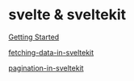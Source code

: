 # svelte & sveltekit

[Getting Started](./getting-started.md)

[fetching-data-in-sveltekit](./fetching-data-in-sveltekit.md)

[pagination-in-sveltekit](./pagination-in-sveltekit.md)

